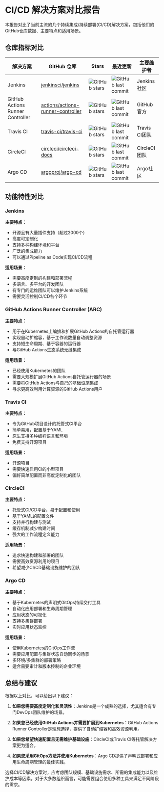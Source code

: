 # CI/CD 解决方案对比报告

本报告对比了当前主流的几个持续集成/持续部署(CI/CD)解决方案，包括他们的GitHub仓库数据、主要特点和适用场景。

## 仓库指标对比

| 解决方案 | GitHub 仓库 | Stars | 最近更新 | 主要维护者 |
|---------|------------|-------|---------|-----------|
| Jenkins | [jenkinsci/jenkins](https://github.com/jenkinsci/jenkins) | ![GitHub stars](https://img.shields.io/github/stars/jenkinsci/jenkins) | ![GitHub last commit](https://img.shields.io/github/last-commit/jenkinsci/jenkins) | Jenkins社区 |
| GitHub Actions Runner Controller | [actions/actions-runner-controller](https://github.com/actions/actions-runner-controller) | ![GitHub stars](https://img.shields.io/github/stars/actions/actions-runner-controller) | ![GitHub last commit](https://img.shields.io/github/last-commit/actions/actions-runner-controller) | GitHub官方 |
| Travis CI | [travis-ci/travis-ci](https://github.com/travis-ci/travis-ci) | ![GitHub stars](https://img.shields.io/github/stars/travis-ci/travis-ci) | ![GitHub last commit](https://img.shields.io/github/last-commit/travis-ci/travis-ci) | Travis CI团队 |
| CircleCI | [circleci/circleci-docs](https://github.com/circleci/circleci-docs) | ![GitHub stars](https://img.shields.io/github/stars/circleci/circleci-docs) | ![GitHub last commit](https://img.shields.io/github/last-commit/circleci/circleci-docs) | CircleCI团队 |
| Argo CD | [argoproj/argo-cd](https://github.com/argoproj/argo-cd) | ![GitHub stars](https://img.shields.io/github/stars/argoproj/argo-cd) | ![GitHub last commit](https://img.shields.io/github/last-commit/argoproj/argo-cd) | Argo社区 |

## 功能特性对比

### Jenkins

**主要特点：**
- 开源且有大量插件支持（超过2000个）
- 高度可定制化
- 支持多种构建环境和平台
- 广泛的集成能力
- 可以通过Pipeline as Code实现CI/CD流程

**适用场景：**
- 需要高度定制的构建和部署流程
- 多语言、多平台的开发团队
- 有专门的运维团队可以维护Jenkins系统
- 需要灵活控制CI/CD各个环节

### GitHub Actions Runner Controller (ARC)

**主要特点：**
- 用于在Kubernetes上编排和扩展GitHub Actions的自托管运行器
- 实现自动扩缩容，基于工作流数量自动调整资源
- 支持短生命周期、基于容器的运行器
- 与GitHub Actions生态系统无缝集成

**适用场景：**
- 已经使用Kubernetes的团队
- 需要大规模扩展GitHub Actions自托管运行器的场景
- 需要将GitHub Actions与自己的基础设施集成
- 寻求更高效利用计算资源的GitHub Actions用户

### Travis CI

**主要特点：**
- 专为GitHub项目设计的托管式CI平台
- 简单易用，配置基于YAML
- 原生支持多种编程语言和环境
- 免费支持开源项目

**适用场景：**
- 开源项目
- 需要快速启用CI的小型项目
- 偏好简单配置而非高度定制化的团队

### CircleCI

**主要特点：**
- 托管式CI/CD平台，易于配置和使用
- 基于YAML的配置文件
- 支持并行构建与测试
- 缓存机制减少构建时间
- 强大的工作流程定义能力

**适用场景：**
- 追求快速构建和部署的团队
- 需要高效资源利用的项目
- 希望减少CI/CD基础设施维护的团队

### Argo CD

**主要特点：**
- 基于Kubernetes的声明式GitOps持续交付工具
- 自动化应用部署和生命周期管理
- 应用状态的可视化
- 支持多集群部署
- 实时应用状态监控

**适用场景：**
- 使用Kubernetes的GitOps工作流
- 需要应用配置与集群状态自动同步的场景
- 多环境/多集群的部署策略
- 适合需要审计和版本控制的企业环境

## 总结与建议

根据以上对比，可以给出以下建议：

1. **如果您需要高度定制化和灵活性**：Jenkins是一个成熟的选择，尤其适合有专门DevOps团队维护的场景。

2. **如果您已经使用GitHub Actions并需要扩展到Kubernetes**：GitHub Actions Runner Controller是理想选择，提供了自动扩缩容和高效资源利用。

3. **如果您希望快速配置且无需维护基础设施**：CircleCI或Travis CI等托管解决方案更为适合。

4. **如果您采用GitOps方法并使用Kubernetes**：Argo CD提供了声明式部署和应用生命周期管理的最佳实践。

选择CI/CD解决方案时，应考虑团队规模、基础设施需求、所需的集成能力以及维护成本等因素。对于大多数组织而言，可能需要组合使用多种工具来满足不同阶段的需求。